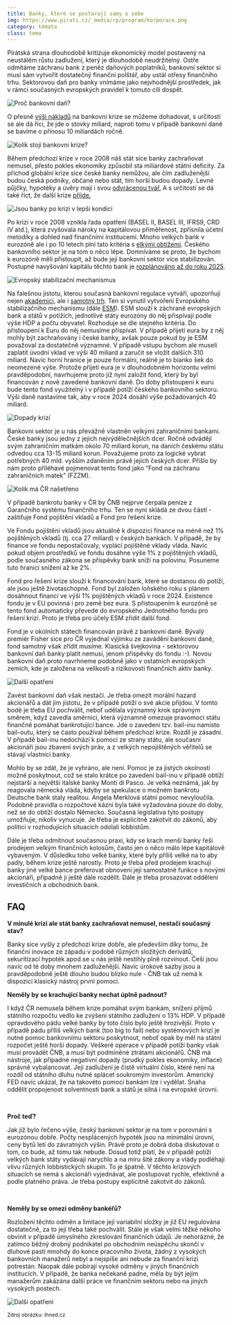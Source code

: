 ```yaml
---
title: Banky, které se postarají samy o sebe
img: https://www.pirati.cz/_media/rp/program/korporace.png
category: témata
class: tema
---
```


Pirátská strana dlouhodobě kritizuje ekonomický model postavený na
neustálém růstu zadlužení, který je dlouhodobě neudržitelný.
Ostře odmítáme záchranu bank z peněz daňových poplatníků,
bankovní sektor si musí sám vytvořit dostatečný finanční
polštář, aby ustál otřesy finančního trhu. Sektorovou daň pro
banky vnímáme jako nejvhodnější prostředek, jak v rámci
současných evropských pravidel k tomuto cíli dospět.


![Proč bankovní daň? ](/assets/img/program/finance/banky_dan3.png)

O přesné <a href="https://www.novinky.cz/ekonomika/55697-prechod-k-trzni-ekonomice-stal-cr-700-miliard-korun.html">výši
nákladů</a> na bankovní krize se můžeme dohadovat, s
určitostí se ale dá říci, že jde o stovky miliard, naproti tomu
v případě bankovní daně se bavíme o přínosu 10 miliardách
ročně.

![Kolik stojí bankovní krize? ](/assets/img/program/finance/banky_dan1.png)

Během předchozí krize v roce 2008 náš stát sice banky zachraňovat
nemusel, přesto pokles ekonomiky způsobil sta miliardové státní
deficity. Za příchod globální krize sice české banky nemůžou,
ale čím zadluženější budou česká podniky, občané nebo stát,
tím horší budou dopady.  Levné půjčky, hypotéky a úvěry mají
i svou <a href="https://www.imf.org/external/np/seminars/eng/2010/paris/pdf/090110.pdf">odvrácenou
tvář.</a> A s určitostí se dá také říct, že další
krize <a href="http://www.euro.cz/byznys/10-dobrych-duvodu-proc-se-svetove-trhy-opet-propadnou-1348243">příjde.</a>

![Jsou banky po krizi v lepší kondici ](/assets/img/program/finance/banky_dan2.png)

<p >Po
krizi v roce 2008 vznikla řada opatření (BASEL II, BASEL III,
IFRS9, CRD IV atd.), která zvyšovala nároky na kapitálovou
přiměřenost, zpřísnila účetní metodiky a dohled nad
finančními institucemi. Mnoho velkých bank v eurozóně ale i po
10 letech plní tato kritéria s <a href="https://en.wikipedia.org/wiki/2016_European_Union_bank_stress_test">elkými
obtížemi</a>. Českého bankovního sektor je na tom o
něco lépe. Domníváme se proto, že bychom k eurozóně měli
přistoupit, až bude její bankovní sektor více stabilizován.
Postupné navyšování kapitálu těchto bank je <a href="http://www.mckinsey.com/business-functions/risk/our-insights/basel-iv-whats-next-for-european-banks">rozplánováno
až do roku 2025</a>.  
</p>

![Evropský stabilizační mechanismus ](/assets/img/program/finance/banky_dan4.png)

<p >Na
falešnou jistotu, kterou současná bankovní regulace vytváří,
upozorňují nejen <a href="https://www.gsb.stanford.edu/faculty-research/excessive-leverage/healthy-banking-system-goal">akademici</a>,
ale i <a href="http://www.bis.org/speeches/sp161128.pdf">samotný
trh</a>.  Ten si vynutil vytvoření Evropského
stabilizačního mechanismu (dále <a href="https://cs.wikipedia.org/wiki/Evropsk%C3%BD_stabiliza%C4%8Dn%C3%AD_mechanismus">ESM</a>).
ESM slouží k záchraně evropských bank a států v potížích,
jednotlivé státy eurozóny do něj přispívají podle výše HDP a
počtu obyvatel. Rozhoduje se dle stejného kritéria. Do přistoupení
k Euru do něj nemusíme přispívat. V případě přijetí eura by
z něj mohly být zachraňovány i české banky, avšak pouze pokud
by je ESM považoval za dostatečně významné. V případě vstupu
bychom ale museli zaplatit úvodní vklad ve výši 40 miliard a
zaručit se vložit dalších 310 miliard. Navíc horní hranice je
pouze formální, reálně je to bianko šek do neomezené výše.
Protože přijetí eura je v dlouhodobném horizontu velmi
pravděpodobní, navrhujeme proto již nyní založit fond, který by
byl financován z nově zavedené bankovní daně. Do doby
přistoupení k euru bude tento fond využitelný i v případě
potíží českého bankovního sektoru. Výši daně nastavíme tak,
aby v roce 2024 dosáhl výše požadovaných 40 miliard.</p>


![Dopady krizí ](/assets/img/program/finance/banky_dan5.png)


<p >Bankovní
sektor je u nás převážně vlastněn velkými zahraničními
bankami. České banky jsou jedny z jejich nejvýdělečnějších
dcer. Ročně odvádějí svým zahraničním matkám okolo 70
miliard korun, na daních českému státu odvedou cca 13-15 miliard
korun. Považujeme proto za logické vybrat potřebných 40 mld.
vyšším zdaněním právě jejich českých dcer. Přišlo by nám
proto přiléhavé pojmenovat tento fond jako “Fond na záchranu
zahraničních matek” (FZZM).
</p>

![Kolik má ČR našetřeno ](/assets/img/program/finance/banky_dan7.png)

<p >V
případě bankrotu banky v ČR by ČNB nejprve čerpala peníze z
Garančního systému finančního trhu. Ten se nyní skládá ze
dvou částí - zaštiťuje Fond pojištění vkladů a Fond pro
řešení krize.
</p>


<p >Ve
Fondu pojištění vkladů jsou aktuálně k dispozici finance na
méně než 1%  pojištěných vkladů (tj. cca 27 miliard) v českých
bankách. V případě, že by finance ve fondu nepostačovaly,
vyplácí pojištěné vklady vláda.  Navíc pokud objem prostředků
ve fondu dosáhne výše 1% z pojištěných vkladů, podle
současného zákona se příspěvky bank sníží na polovinu.
Posuneme tuto hranici snížení až ke 2%.</p>
<p >Fond
pro řešení krize slouží k financování bank, které se dostanou
do potíží, ale jsou ještě životaschopné. Fond byl založen
loňského roku s plánem dosáhnout financí ve výši 1%
pojištěných vkladů v roce 2024. Existence fondu je v EU povinná
i pro země bez eura. S přistoupením k eurozóně se tento fond
automaticky převede do evropského Jednotného fondu pro řešení
krizí. Proto je třeba pro účely ESM zřídit další fond.
</p>
<p >Fond
je v okolních státech financován právě z bankovní daně. Bývalý
premiér Fisher sice pro ČR vyjednal výjimku ze zavádění
bankovní daně, fond samotný však zřídit musíme. Klasická
švejkovina - sektorovou bankovní daň banky platit nemusí, jenom
příspěvky do fondu :-). Novou bankovní daň proto navrhneme
podobně jako v ostatních evropských zemích, kde je založena na
velikosti a rizikovosti finančních aktiv banky.
</p>

![ Další opatření](/assets/img/program/finance/banky_dan6.png)

<p >Zavést
bankovní daň však nestačí. Je třeba omezit morální hazard
akcionářů a dát jim jistotu, že v případě potíží o své
akcie přijdou. V tomto bodě je třeba EU pochválit, neboť udělala
významný krok správným směrem, když zavedla směrnici, která
významně omezuje pravomoci státu finančně pomáhat bankrotující
bance. Jde o zavedení tzv. bail-inu namísto bail-outu, který se
často používal během předchozí krize. Rozdíl je zásadní. V
případě bail-inu nedochází k pomoci ze strany státu, ale
současní akcionáři jsou zbaveni svých práv, a z velkých
nepojištěných věřitelů  se stávají vlastníci banky.</p>
<p >Mohlo
by se zdát, že je vyhráno, ale není. Pomoc je za jistých
okolností možné poskytnout, což se stalo krátce po zavedení
bail-inu v případě obtíží nejstarší a největší italské
banky Monti di Pasco. Je velká neznámá, jak by reagovala německá
vláda, kdyby se spekulace o možném bankrotu Deutsche bank staly
realitou. Angela Merklová státní pomoc nevyloučila. Podobně
pravidla o rozpočtové kázni byla také vyžadována pouze do doby,
než se do obtíží dostalo Německo. Současná legislativa tyto
postupy umožňuje, nikoliv vynucuje. Je třeba je explicitně
zakotvit do zákonů, aby politici v rozhodujících situacích
odolali lobbistům.
</p>
<p >Dále
je třeba odmítnout současnou praxi, kdy se krach menší banky
řeší prodejem velkým finančních kolosům, často jen o něco
málo lépe kapitálově vybaveným. V důsledku toho velké banky,
které byly příliš velké na to aby padly, během krize ještě
narostly. Proto je třeba před prodejem krachují banky jiné velké
bance preferovat obnovení její samostatné funkce s novými
akcionáři, případně ji ještě dále rozdělit. Dále je třeba
prosazovat oddělení investičních a obchodních bank.
</p>

<h2>FAQ</h2>


<b >V
minulé krizi ale stát banky zachraňovat nemusel, nestačí
současný stav?</b>
<p >Banky
sice vyšly z předchozí krize dobře, ale především díky tomu,
že finanční inovace ze západu v podobě různých složitých
derivátů, sekuritizací hypoték apod.se u nás ještě nestihly
plně rozvinout. Češi jsou navíc od té doby mnohem zadlužeňější.
Navíc úrokové sazby jsou a pravděpodobně ještě dlouho budou
blízko nule - ČNB tak už nemá k dispozici klasický nástroj
první pomoci.</p>

<b >Neměly
by se krachující banky nechat úplně padnout?</b>
<p >I
když ČR nemusela během krize pomáhat svým bankám, snížení
příjmů státního rozpočtu vedlo ke zvýšení státního
zadlužení o 13% HDP. V případě opravdového pádu velké banky
by toto číslo bylo ještě hrozivější. Proto v případě pádu
příliš velkých bank (too big to fail) nebo systémových krizí
je nutné pomoc bankovnímu sektoru poskytnout, neboť opak by měl
na státní rozpočet ještě horší dopady. Veškeré operace v
případě potíží banky však musí provádět ČNB, a musí být
podmíněné ztrátami akcionářů.  ČNB má nástroje, jak
případné negativní dopady (prudký pokles ekonomiky, inflace)
správně vybalancovat. Její zadlužení je čistě virtuální
číslo, které není na rozdíl od státního dluhu nutné splácet
soukromým investorům. Americký FED navíc ukázal, že na takovéto
pomoci bankám lze i vydělat. Snaha oddělit propojenost
solventnosti bank a států je silná i na evropské úrovni.</p>
<br/>


<b >Proč
teď?</b>
<p >Jak
již bylo řečeno výše, český bankovní sektor je na tom v
porovnání s eurozónou dobře. Počty nesplácených hypoték jsou
na minimální úrovni, ceny bytů letí do závratných výšin.
Právě proto je dobrá doba diskutovat o tom, co bude, až tomu tak
nebude. Dosud totiž platí, že v případě potíží velkých bank
státy vydávají narychlo a na míru šité zákony a vlády
podléhají vlivu různých lobbistických skupin. To je špatně. V
těchto krizových situacích se nemá s akcionáři vyjednávat, ale
postupovat rychle, efektivně a podle platného práva. Je třeba
postupy explicitně zakotvit do zákonů.
</p>
<br/>


<b >Neměly
by se omezi odměny bankéřů?</b>
<p >Rozložení
těchto odměn a limitace její variabilní složky je již EU
regulována dostatečně, za to její třeba také pochválit. Stále
je však velmi těžké někoho obvinit v případě úmyslného
zkreslování finančních údajů. Je nehorázné, že zatímco
běžný drobný podnikatel po obchodním neúspěchu skončí v
dluhové pasti mnohdy do konce pracovního života, žádný z
vysokých bankovních manažerů nebyl a nejspíše ani nebude za
finanční krizi potrestán. Naopak dále pobírají vysoké odměny
v jiných finančních institucích. V případě, že banka nečekaně
padne, měla by být jejím manažerům zakázána další práce ve
finančním sektoru nebo na jiných vysokých postech.
</p>

![Další opatření](/assets/img/program/finance/banky_dan8.jpg)


<font size="2" style="font-size: 9pt">Zdroj
obrázku: ihned.cz</font>
